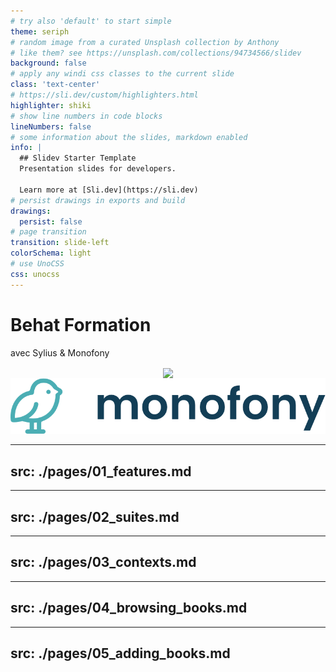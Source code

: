 ```yaml
---
# try also 'default' to start simple
theme: seriph
# random image from a curated Unsplash collection by Anthony
# like them? see https://unsplash.com/collections/94734566/slidev
background: false
# apply any windi css classes to the current slide
class: 'text-center'
# https://sli.dev/custom/highlighters.html
highlighter: shiki
# show line numbers in code blocks
lineNumbers: false
# some information about the slides, markdown enabled
info: |
  ## Slidev Starter Template
  Presentation slides for developers.

  Learn more at [Sli.dev](https://sli.dev)
# persist drawings in exports and build
drawings:
  persist: false
# page transition
transition: slide-left
colorSchema: light
# use UnoCSS
css: unocss
---
```


# Behat Formation

avec Sylius & Monofony

<div align="center">
<img class="w-75" align="center" src="https://sylius.com/wp-content/uploads/2021/03/sylius-logo_sylius-logo-light-1024x422.jpg">
</div>

<div align="center">
<img class="w-75" src="https://raw.githubusercontent.com/Monofony/Monofony/0.x/docs/_images/doc_logo.png">
</div>

---
src: ./pages/01_features.md
---

---
src: ./pages/02_suites.md
---

---
src: ./pages/03_contexts.md
---

---
src: ./pages/04_browsing_books.md
---

---
src: ./pages/05_adding_books.md
---
